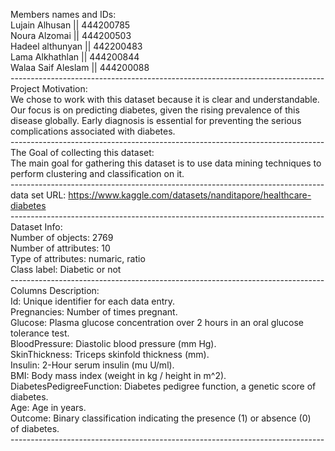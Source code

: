 Members names and IDs: <br>
Lujain Alhusan || 444200785 <br>
Noura Alzomai || 444200503 <br>
Hadeel althunyan || 442200483 <br>
Lama Alkhathlan || 444200844 <br>
Walaa Saif Aleslam || 444200088<br> 
------------------------------------------------------------------------------<br>
Project Motivation: <br>
We chose to work with this dataset because it is clear and understandable. Our focus is on predicting diabetes, given the rising prevalence of this disease globally. Early diagnosis is essential for preventing the serious complications associated with diabetes. <br>
------------------------------------------------------------------------------<br>
The Goal of collecting this dataset: <br>
The main goal for gathering this dataset is to use data mining techniques to perform clustering and classification on it. <br>
------------------------------------------------------------------------------<br>
data set URL: https://www.kaggle.com/datasets/nanditapore/healthcare-diabetes <br>
------------------------------------------------------------------------------<br>
Dataset Info:<br>
Number of objects: 2769 <br>
Number of attributes: 10 <br> 
Type of attributes: numaric, ratio <br>
Class label: Diabetic or not <br>
------------------------------------------------------------------------------<br>
Columns Description: <br>
Id: Unique identifier for each data entry. <br>
Pregnancies: Number of times pregnant. <br>
Glucose: Plasma glucose concentration over 2 hours in an oral glucose tolerance test. <br>
BloodPressure: Diastolic blood pressure (mm Hg). <br>
SkinThickness: Triceps skinfold thickness (mm). <br>
Insulin: 2-Hour serum insulin (mu U/ml). <br>
BMI: Body mass index (weight in kg / height in m^2). <br>
DiabetesPedigreeFunction: Diabetes pedigree function, a genetic score of diabetes. <br>
Age: Age in years. <br>
Outcome: Binary classification indicating the presence (1) or absence (0) of diabetes. <br>
------------------------------------------------------------------------------<br>

